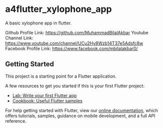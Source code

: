 # a4flutter_xylophone_app

A basic xylophone app in flutter.

Github Profile Link: https://github.com/MuhammadBilalAkbar
Youtube Channel Link: https://www.youtube.com/channel/UCu2Hy8Wzb14T37e5Adsfc8w
Facebook Profile Link: https://www.facebook.com/mbilalakbar0/

## Getting Started

This project is a starting point for a Flutter application.

A few resources to get you started if this is your first Flutter project:

- [Lab: Write your first Flutter app](https://flutter.dev/docs/get-started/codelab)
- [Cookbook: Useful Flutter samples](https://flutter.dev/docs/cookbook)

For help getting started with Flutter, view our
[online documentation](https://flutter.dev/docs), which offers tutorials,
samples, guidance on mobile development, and a full API reference.
